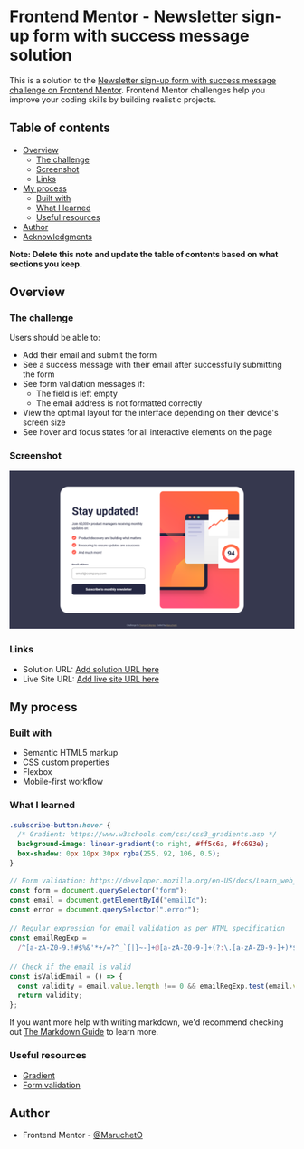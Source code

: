 # Frontend Mentor - Newsletter sign-up form with success message solution

This is a solution to the [Newsletter sign-up form with success message challenge on Frontend Mentor](https://www.frontendmentor.io/challenges/newsletter-signup-form-with-success-message-3FC1AZbNrv). Frontend Mentor challenges help you improve your coding skills by building realistic projects.

## Table of contents

- [Overview](#overview)
  - [The challenge](#the-challenge)
  - [Screenshot](#screenshot)
  - [Links](#links)
- [My process](#my-process)
  - [Built with](#built-with)
  - [What I learned](#what-i-learned)
  - [Useful resources](#useful-resources)
- [Author](#author)
- [Acknowledgments](#acknowledgments)

**Note: Delete this note and update the table of contents based on what sections you keep.**

## Overview

### The challenge

Users should be able to:

- Add their email and submit the form
- See a success message with their email after successfully submitting the form
- See form validation messages if:
  - The field is left empty
  - The email address is not formatted correctly
- View the optimal layout for the interface depending on their device's screen size
- See hover and focus states for all interactive elements on the page

### Screenshot

![](./screenshot.jpg)

### Links

- Solution URL: [Add solution URL here](https://your-solution-url.com)
- Live Site URL: [Add live site URL here](https://your-live-site-url.com)

## My process

### Built with

- Semantic HTML5 markup
- CSS custom properties
- Flexbox
- Mobile-first workflow

### What I learned

```css
.subscribe-button:hover {
  /* Gradient: https://www.w3schools.com/css/css3_gradients.asp */
  background-image: linear-gradient(to right, #ff5c6a, #fc693e);
  box-shadow: 0px 10px 30px rgba(255, 92, 106, 0.5);
}
```

```js
// Form validation: https://developer.mozilla.org/en-US/docs/Learn_web_development/Extensions/Forms/Form_validation
const form = document.querySelector("form");
const email = document.getElementById("emailId");
const error = document.querySelector(".error");

// Regular expression for email validation as per HTML specification
const emailRegExp =
  /^[a-zA-Z0-9.!#$%&'*+/=?^_`{|}~-]+@[a-zA-Z0-9-]+(?:\.[a-zA-Z0-9-]+)*$/;

// Check if the email is valid
const isValidEmail = () => {
  const validity = email.value.length !== 0 && emailRegExp.test(email.value);
  return validity;
};
```

If you want more help with writing markdown, we'd recommend checking out [The Markdown Guide](https://www.markdownguide.org/) to learn more.

### Useful resources

- [Gradient](https://www.w3schools.com/css/css3_gradients.asp)
- [Form validation](https://developer.mozilla.org/en-US/docs/Learn_web_development/Extensions/Forms/Form_validation)

## Author

- Frontend Mentor - [@MaruchetO](https://www.frontendmentor.io/profile/MaruchetO)
